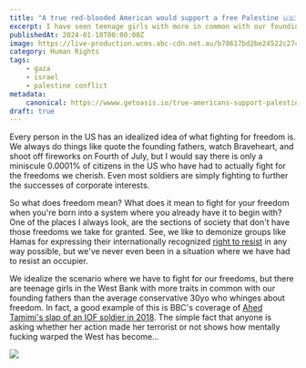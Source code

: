 ```yaml
---
title: "A true red-blooded American would support a free Palestine 🇺🇸🇵🇸"
excerpt: I have seen teenage girls with more in common with our founding fathers than the average 34yo conservative we see today
publishedAt: 2024-01-18T00:00:00Z
image: https://live-production.wcms.abc-cdn.net.au/b78617bd2be24522c27c83d58e645fdb?impolicy=wcms_crop_resize&cropH=931&cropW=1398&xPos=0&yPos=111&width=862&height=575
category: Human Rights
tags: 
    - gaza
    - israel
    - palestine conflict
metadata:
    canonical: https://wwww.getoasis.io/true-americans-support-palestine
draft: true
---
```


Every person in the US has an idealized idea of what fighting for freedom is. We always do things like quote the founding fathers, watch Braveheart, and shoot off fireworks on Fourth of July, but I would say there is only a miniscule 0.0001% of citizens in the US who have had to actually fight for the freedoms we cherish. Even most soldiers are simply fighting to further the successes of corporate interests. 

So what does freedom mean? What does it mean to fight for your freedom when you're born into a system where you already have it to begin with? One of the places I always look, are the sections of society that don't have those freedoms we take for granted. See, we like to demonize groups like Hamas for expressing their internationally recognized [right to resist](https://www.aljazeera.com/opinions/2017/7/20/palestinians-have-a-legal-right-to-armed-struggle) in any way possible, but we've never even been in a situation where we have had to resist an occupier. 

We idealize the scenario where we have to fight for our freedoms, but there are teenage girls in the West Bank with more traits in common with our founding fathers than the average conservative 30yo who whinges about freedom. In fact, a good example of this is BBC's coverage of [Ahed Tamimi's slap of an IOF soldier in 2018](https://www.bbc.com/news/av/world-middle-east-42884885). The simple fact that anyone is asking whether her action made her terrorist or not shows how mentally fucking warped the West has become... 

[![](~/assets/images/membersonly.png)](https://joinoasis.mn.co/share/uy9GF2G6bUT1mPd8?utm_source=manual)
